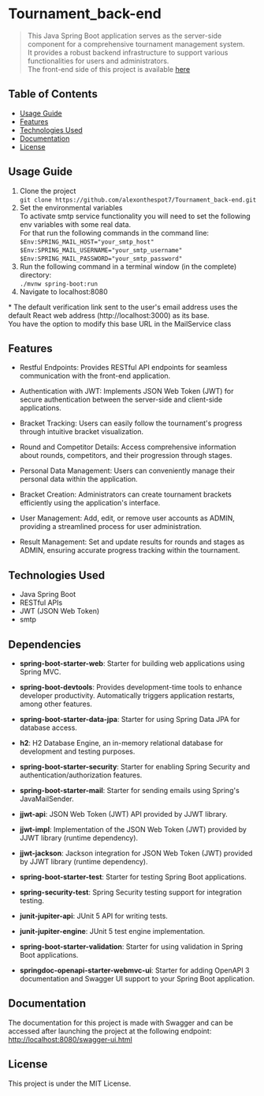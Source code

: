 # Tournament_back-end
> This Java Spring Boot application serves as the server-side component for a comprehensive tournament management system.<br>
> It provides a robust backend infrastructure to support various functionalities for users and administrators.<br>
> The front-end side of this project is available [here](https://github.com/alexonthespot7/Tournament_front-end) 

## Table of Contents
* [Usage Guide](#usage-guide)
* [Features](#features)
* [Technologies Used](#technologies-used)
* [Documentation](#documentation)
* [License](#license)

## Usage Guide
1. Clone the project <br>```git clone https://github.com/alexonthespot7/Tournament_back-end.git```<br>
2. Set the environmental variables<br>
To activate smtp service functionality you will need to set the following env variables with some real data.<br>For that run the following commands in the command line:<br>
    ```$Env:SPRING_MAIL_HOST="your_smtp_host"```<br>
    ```$Env:SPRING_MAIL_USERNAME="your_smtp_username"```<br>
    ```$Env:SPRING_MAIL_PASSWORD="your_smtp_password"```<br>
3. Run the following command in a terminal window (in the complete) directory:<br>
```./mvnw spring-boot:run```<br>
5. Navigate to localhost:8080

\* The default verification link sent to the user's email address uses the default React web address (http://localhost:3000) as its base.<br> You have the option to modify this base URL in the MailService class

## Features
- Restful Endpoints: Provides RESTful API endpoints for seamless communication with the front-end application.

- Authentication with JWT: Implements JSON Web Token (JWT) for secure authentication between the server-side and client-side applications.

- Bracket Tracking: Users can easily follow the tournament's progress through intuitive bracket visualization.
  
- Round and Competitor Details: Access comprehensive information about rounds, competitors, and their progression through stages.

- Personal Data Management: Users can conveniently manage their personal data within the application.

- Bracket Creation: Administrators can create tournament brackets efficiently using the application's interface.

- User Management: Add, edit, or remove user accounts as ADMIN, providing a streamlined process for user administration.

- Result Management: Set and update results for rounds and stages as ADMIN, ensuring accurate progress tracking within the tournament.

## Technologies Used
- Java Spring Boot
- RESTful APIs
- JWT (JSON Web Token)
- smtp

## Dependencies
- **spring-boot-starter-web**: Starter for building web applications using Spring MVC.

- **spring-boot-devtools**: Provides development-time tools to enhance developer productivity. Automatically triggers application restarts, among other features.
- **spring-boot-starter-data-jpa**: Starter for using Spring Data JPA for database access.
- **h2**: H2 Database Engine, an in-memory relational database for development and testing purposes.
- **spring-boot-starter-security**: Starter for enabling Spring Security and authentication/authorization features.
- **spring-boot-starter-mail**: Starter for sending emails using Spring's JavaMailSender.
- **jjwt-api**: JSON Web Token (JWT) API provided by JJWT library.
- **jjwt-impl**: Implementation of the JSON Web Token (JWT) provided by JJWT library (runtime dependency).
- **jjwt-jackson**: Jackson integration for JSON Web Token (JWT) provided by JJWT library (runtime dependency).
- **spring-boot-starter-test**: Starter for testing Spring Boot applications.
- **spring-security-test**: Spring Security testing support for integration testing.
- **junit-jupiter-api**: JUnit 5 API for writing tests.
- **junit-jupiter-engine**: JUnit 5 test engine implementation.
- **spring-boot-starter-validation**: Starter for using validation in Spring Boot applications.
- **springdoc-openapi-starter-webmvc-ui**: Starter for adding OpenAPI 3 documentation and Swagger UI support to your Spring Boot application.

## Documentation
The documentation for this project is made with Swagger and can be accessed after launching the project at the following endpoint: [http://localhost:8080/swagger-ui.html](http://localhost:8080/swagger-ui.html)

## License
This project is under the MIT License.
